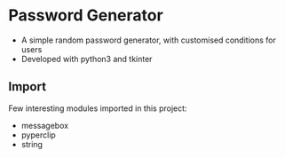 <h1> Password Generator </h1>

* A simple random password generator, with customised conditions for users
* Developed with python3 and tkinter

<h2>Import</h2>
Few interesting modules imported in this project:

* messagebox
* pyperclip
* string
